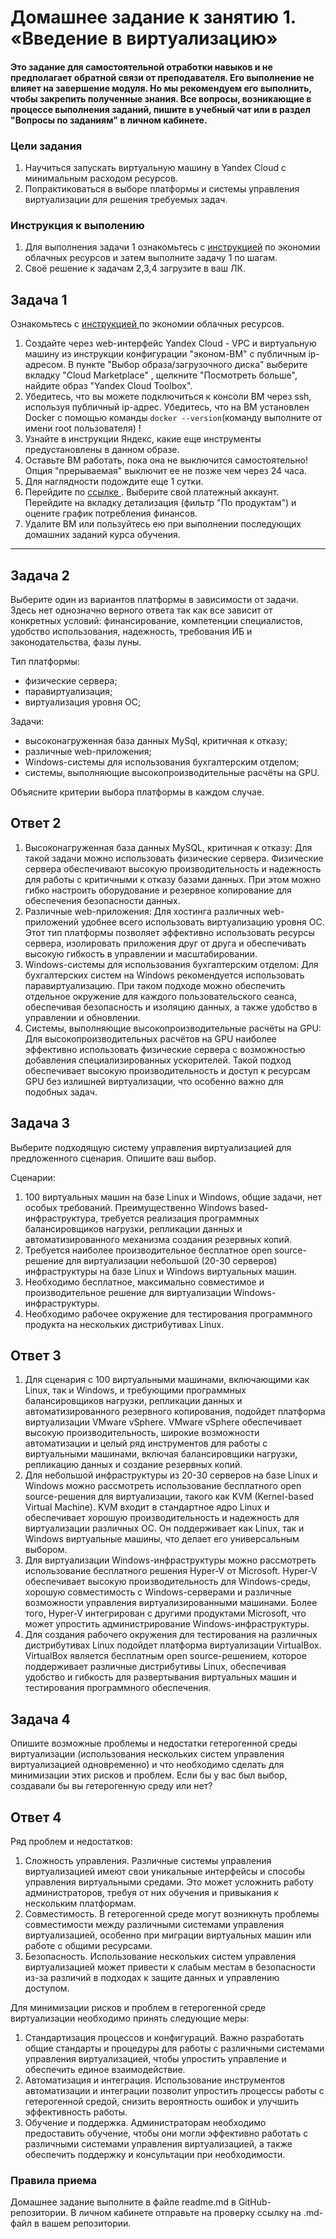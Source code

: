 
# Домашнее задание к занятию 1.  «Введение в виртуализацию»

#### Это задание для самостоятельной отработки навыков и не предполагает обратной связи от преподавателя. Его выполнение не влияет на завершение модуля. Но мы рекомендуем его выполнить, чтобы закрепить полученные знания.  Все вопросы, возникающие в процессе выполнения заданий, пишите в учебный чат или в раздел "Вопросы по заданиям" в личном кабинете.

### Цели задания
1. Научиться запускать виртуальную машину в Yandex Cloud с минимальным расходом ресурсов.
2. Попрактиковаться в выборе платформы  и системы управления виртуализации для решения требуемых задач.

### Инструкция к выполению

1. Для выполнения задачи 1 ознакомьтесь с [инструкцией](https://github.com/netology-code/devops-materials/blob/master/cloudwork.MD) по экономии облачных ресурсов и затем выполните задачу 1 по шагам.
2. Своё решение к задачам 2,3,4 загрузите  в ваш ЛК.
   
## Задача 1

Ознакомьтесь с [инструкцией ](https://github.com/netology-code/devops-materials/blob/master/cloudwork.MD) по экономии облачных ресурсов.


1. Создайте через web-интерфейс Yandex Cloud - VPC и виртуальную машину из инструкции конфигурации "эконом-ВМ" с публичным ip-адресом. В пункте "Выбор образа/загрузочного диска" выберите вкладку "Cloud Marketplace" , щелкните "Посмотреть больше", найдите образ "Yandex Cloud Toolbox".
2. Убедитесь, что вы можете подключиться к консоли ВМ через ssh, используя публичный ip-адрес. Убедитесь, что на ВМ установлен Docker с помощью команды ```docker --version```(команду выполните от имени root пользователя) !
3. Узнайте в инструкции Яндекс, какие еще инструменты предустановлены в данном образе.
4. Оставьте ВМ работать, пока она не выключится самостоятельно! Опция "прерываемая" выключит ее не позже чем через 24 часа. 
5. Для наглядности подождите еще 1 сутки.
6. Перейдите по [ссылке ](https://console.cloud.yandex.ru/billing?section=accounts). Выберите свой платежный аккаунт. Перейдите на вкладку детализация (фильтр "По продуктам") и оцените график потребления финансов.
7. Удалите ВМ или пользуйтесь ею при выполнении последующих домашних заданий курса обучения.

---


## Задача 2

Выберите один из вариантов платформы в зависимости от задачи. Здесь нет однозначно верного ответа так как все зависит от конкретных условий: финансирование, компетенции специалистов, удобство использования, надежность, требования ИБ и законодательства, фазы луны.

Тип платформы:

- физические сервера;
- паравиртуализация;
- виртуализация уровня ОС;

Задачи:

- высоконагруженная база данных MySql, критичная к отказу;
- различные web-приложения;
- Windows-системы для использования бухгалтерским отделом;
- системы, выполняющие высокопроизводительные расчёты на GPU.

Объясните критерии выбора платформы в каждом случае.

## Ответ 2

1. Высоконагруженная база данных MySQL, критичная к отказу:
Для такой задачи можно использовать физические сервера. Физические сервера обеспечивают высокую производительность и надежность для работы с критичными к отказу базами данных. При этом можно гибко настроить оборудование и резервное копирование для обеспечения безопасности данных.
2. Различные web-приложения:
Для хостинга различных web-приложений удобнее всего использовать виртуализацию уровня ОС. Этот тип платформы позволяет эффективно использовать ресурсы сервера, изолировать приложения друг от друга и обеспечивать высокую гибкость в управлении и масштабировании.
3. Windows-системы для использования бухгалтерским отделом:
Для бухгалтерских систем на Windows рекомендуется использовать паравиртуализацию. При таком подходе можно обеспечить отдельное окружение для каждого пользовательского сеанса, обеспечивая безопасность и изоляцию данных, а также удобство в управлении и обновлении.
4. Системы, выполняющие высокопроизводительные расчёты на GPU:
Для высокопроизводительных расчётов на GPU наиболее эффективно использовать физические сервера с возможностью добавления специализированных ускорителей. Такой подход обеспечивает высокую производительность и доступ к ресурсам GPU без излишней виртуализации, что особенно важно для подобных задач.

## Задача 3

Выберите подходящую систему управления виртуализацией для предложенного сценария. Опишите ваш выбор.

Сценарии:

1. 100 виртуальных машин на базе Linux и Windows, общие задачи, нет особых требований. Преимущественно Windows based-инфраструктура, требуется реализация программных балансировщиков нагрузки, репликации данных и автоматизированного механизма создания резервных копий.
2. Требуется наиболее производительное бесплатное open source-решение для виртуализации небольшой (20-30 серверов) инфраструктуры на базе Linux и Windows виртуальных машин.
3. Необходимо бесплатное, максимально совместимое и производительное решение для виртуализации Windows-инфраструктуры.
4. Необходимо рабочее окружение для тестирования программного продукта на нескольких дистрибутивах Linux.

## Ответ 3

1. Для сценария с 100 виртуальными машинами, включающими как Linux, так и Windows, и требующими программных балансировщиков нагрузки, репликации данных и автоматизированного резервного копирования, подойдет платформа виртуализации VMware vSphere. VMware vSphere обеспечивает высокую производительность, широкие возможности автоматизации и целый ряд инструментов для работы с виртуальными машинами, включая балансировщики нагрузки, репликацию данных и создание резервных копий.
2. Для небольшой инфраструктуры из 20-30 серверов на базе Linux и Windows можно рассмотреть использование бесплатного open source-решения для виртуализации, такого как KVM (Kernel-based Virtual Machine). KVM входит в стандартное ядро Linux и обеспечивает хорошую производительность и надежность для виртуализации различных ОС. Он поддерживает как Linux, так и Windows виртуальные машины, что делает его универсальным выбором.
3. Для виртуализации Windows-инфраструктуры можно рассмотреть использование бесплатного решения Hyper-V от Microsoft. Hyper-V обеспечивает высокую производительность для Windows-среды, хорошую совместимость с Windows-серверами и различные возможности управления виртуализированными машинами. Более того, Hyper-V интегрирован с другими продуктами Microsoft, что может упростить администрирование Windows-инфраструктуры.
4. Для создания рабочего окружения для тестирования на различных дистрибутивах Linux подойдет платформа виртуализации VirtualBox. VirtualBox является бесплатным open source-решением, которое поддерживает различные дистрибутивы Linux, обеспечивая удобство и гибкость для развертывания виртуальных машин и тестирования программного обеспечения.

## Задача 4

Опишите возможные проблемы и недостатки гетерогенной среды виртуализации (использования нескольких систем управления виртуализацией одновременно) и что необходимо сделать для минимизации этих рисков и проблем. Если бы у вас был выбор, создавали бы вы гетерогенную среду или нет?

## Ответ 4

Ряд проблем и недостатков:

1. Сложность управления. Различные системы управления виртуализацией имеют свои уникальные интерфейсы и способы управления виртуальными средами. Это может усложнить работу администраторов, требуя от них обучения и привыкания к нескольким платформам.
2. Совместимость. В гетерогенной среде могут возникнуть проблемы совместимости между различными системами управления виртуализацией, особенно при миграции виртуальных машин или работе с общими ресурсами.
3. Безопасность. Использование нескольких систем управления виртуализацией может привести к слабым местам в безопасности из-за различий в подходах к защите данных и управлению доступом.

Для минимизации рисков и проблем в гетерогенной среде виртуализации необходимо принять следующие меры:

1. Стандартизация процессов и конфигураций. Важно разработать общие стандарты и процедуры для работы с различными системами управления виртуализацией, чтобы упростить управление и обеспечить единое взаимодействие.
2. Автоматизация и интеграция. Использование инструментов автоматизации и интеграции позволит упростить процессы работы с гетерогенной средой, снизить вероятность ошибок и улучшить эффективность работы.
3. Обучение и поддержка. Администраторам необходимо предоставить обучение, чтобы они могли эффективно работать с различными системами управления виртуализацией, а также обеспечить поддержку и консультации при необходимости.

### Правила приема

Домашнее задание выполните в файле readme.md в GitHub-репозитории. В личном кабинете отправьте на проверку ссылку на .md-файл в вашем репозитории.
